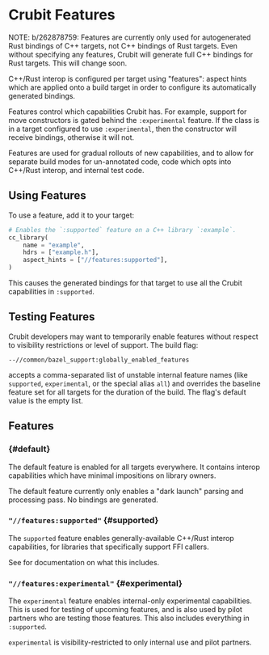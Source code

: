 # Crubit Features

<internal link>

NOTE: b/262878759: Features are currently only used for autogenerated Rust
bindings of C++ targets, not C++ bindings of Rust targets. Even without
specifying any features, Crubit will generate full C++ bindings for Rust
targets. This will change soon.

<!-- TODO(b/262878759): see above. -->

C++/Rust interop is configured per target using "features": aspect hints which
are applied onto a build target in order to configure its automatically
generated bindings.

Features control which capabilities Crubit has. For example, support for move
constructors is gated behind the `:experimental` feature. If the class is in a
target configured to use `:experimental`, then the constructor will receive
bindings, otherwise it will not.

Features are used for gradual rollouts of new capabilities, and to allow for
separate build modes for un-annotated code, code which opts into C++/Rust
interop, and internal test code.

## Using Features

To use a feature, add it to your target:

```python
# Enables the `:supported` feature on a C++ library `:example`.
cc_library(
    name = "example",
    hdrs = ["example.h"],
    aspect_hints = ["//features:supported"],
)
```

This causes the generated bindings for that target to use all the Crubit
capabilities in `:supported`.

## Testing Features

Crubit developers may want to temporarily enable features without respect to
visibility restrictions or level of support. The build flag:

`--//common/bazel_support:globally_enabled_features`

accepts a comma-separated list of unstable internal feature names (like
`supported`, `experimental`, or the special alias `all`) and overrides the
baseline feature set for all targets for the duration of the build. The flag's
default value is the empty list.

## Features

### <default> {#default}

The default feature is enabled for all targets everywhere. It contains interop
capabilities which have minimal impositions on library owners.

The default feature currently only enables a "dark launch" parsing and
processing pass. No bindings are generated.

### `"//features:supported"` {#supported}

The `supported` feature enables generally-available C++/Rust interop
capabilities, for libraries that specifically support FFI callers.

See <internal link> for documentation on what this includes.

### `"//features:experimental"` {#experimental}

The `experimental` feature enables internal-only experimental capabilities. This
is used for testing of upcoming features, and is also used by pilot partners who
are testing those features. This also includes everything in `:supported`.

`experimental` is visibility-restricted to only internal use and pilot partners.
